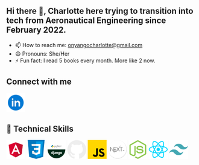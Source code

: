 ## Hi there 👋, Charlotte here trying to transition into tech from Aeronautical Engineering since February 2022.

<!--
**Charlotte-Natasha/Charlotte-Natasha** is a ✨ _special_ ✨ repository because its `README.md` (this file) appears on your GitHub profile.

Here are some ideas to get you started: -->

- 📫 How to reach me: onyangocharlotte@gmail.com
- 😄 Pronouns: She/Her
- ⚡ Fun fact: I read 5 books every month. More like 2 now. 

## Connect with me

<a href='https://www.linkedin.com/in/charlotte-natasha' text='blank'> <img src='images/linkedin.png' alt='' width='50px'> </a>

## 💼 Technical Skills

<img src='images/angular.png' alt='' width='50px'> <img src='images/css.png' alt='' width='50px'> <img src='images/django.png' alt='' width='50px'> <img src='images/github.png' alt='' width='50px'> <img src='images/javascript.png' alt='' width='50px'> <img src='images/nextjs.png' alt='' width='50px'> <img src='images/node.png' alt='' width='50px'> <img src='images/react.png' alt='' width='50px'> <img src='images/tailwind.png' alt='' width='50px'>
